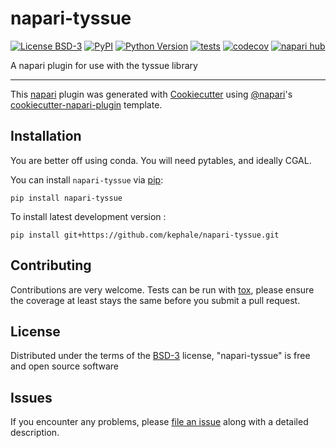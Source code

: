 # napari-tyssue

[![License BSD-3](https://img.shields.io/pypi/l/napari-tyssue.svg?color=green)](https://github.com/kephale/napari-tyssue/raw/main/LICENSE)
[![PyPI](https://img.shields.io/pypi/v/napari-tyssue.svg?color=green)](https://pypi.org/project/napari-tyssue)
[![Python Version](https://img.shields.io/pypi/pyversions/napari-tyssue.svg?color=green)](https://python.org)
[![tests](https://github.com/kephale/napari-tyssue/workflows/tests/badge.svg)](https://github.com/kephale/napari-tyssue/actions)
[![codecov](https://codecov.io/gh/kephale/napari-tyssue/branch/main/graph/badge.svg)](https://codecov.io/gh/kephale/napari-tyssue)
[![napari hub](https://img.shields.io/endpoint?url=https://api.napari-hub.org/shields/napari-tyssue)](https://napari-hub.org/plugins/napari-tyssue)

A napari plugin for use with the tyssue library

----------------------------------

This [napari] plugin was generated with [Cookiecutter] using [@napari]'s [cookiecutter-napari-plugin] template.

<!--
Don't miss the full getting started guide to set up your new package:
https://github.com/napari/cookiecutter-napari-plugin#getting-started

and review the napari docs for plugin developers:
https://napari.org/stable/plugins/index.html
-->

## Installation

You are better off using conda. You will need pytables, and ideally CGAL.

You can install `napari-tyssue` via [pip]:

    pip install napari-tyssue



To install latest development version :

    pip install git+https://github.com/kephale/napari-tyssue.git


## Contributing

Contributions are very welcome. Tests can be run with [tox], please ensure
the coverage at least stays the same before you submit a pull request.

## License

Distributed under the terms of the [BSD-3] license,
"napari-tyssue" is free and open source software

## Issues

If you encounter any problems, please [file an issue] along with a detailed description.

[napari]: https://github.com/napari/napari
[Cookiecutter]: https://github.com/audreyr/cookiecutter
[@napari]: https://github.com/napari
[MIT]: http://opensource.org/licenses/MIT
[BSD-3]: http://opensource.org/licenses/BSD-3-Clause
[GNU GPL v3.0]: http://www.gnu.org/licenses/gpl-3.0.txt
[GNU LGPL v3.0]: http://www.gnu.org/licenses/lgpl-3.0.txt
[Apache Software License 2.0]: http://www.apache.org/licenses/LICENSE-2.0
[Mozilla Public License 2.0]: https://www.mozilla.org/media/MPL/2.0/index.txt
[cookiecutter-napari-plugin]: https://github.com/napari/cookiecutter-napari-plugin

[file an issue]: https://github.com/kephale/napari-tyssue/issues

[napari]: https://github.com/napari/napari
[tox]: https://tox.readthedocs.io/en/latest/
[pip]: https://pypi.org/project/pip/
[PyPI]: https://pypi.org/

